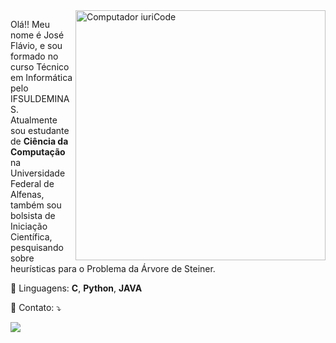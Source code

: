 
<img src="https://raw.githubusercontent.com/MicaelliMedeiros/micaellimedeiros/master/image/computer-illustration.png" min-width="400px" max-width="400px" width="400px" align="right" alt="Computador iuriCode">

<p align="left"> 
  Olá!! Meu nome é José Flávio, e sou formado no curso Técnico em Informática pelo IFSULDEMINAS.<br>
  Atualmente sou estudante de <strong>Ciência da Computação</strong> na Universidade Federal de Alfenas, também sou bolsista de Iniciação Científica,  pesquisando sobre heurísticas para o Problema da Árvore de Steiner.
</p>

<p align="left">
  🦄 Linguagens: <strong>C</strong>, <strong>Python</strong>, <strong>JAVA</strong>
							  
</p>

<p align="left">
  💌 Contato: ⤵️
</p>

<p align="left">
  <a href="#" alt="Gmail">
  <img src="https://img.shields.io/badge/-Gmail-FF0000?style=flat-square&labelColor=FF0000&logo=gmail&logoColor=white&link=jose.flavio@sou.unifal-mg.edu.br" /></a>
